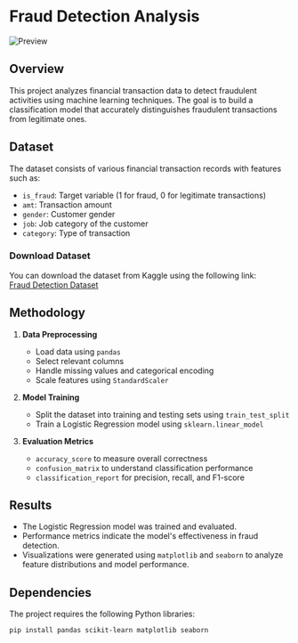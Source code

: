 # Fraud Detection Analysis
![Preview](https://github.com/shloktilokani/Credit-Card-Fraud-Prediction/blob/main/res/Recording%202025-03-05%20113403.gif)
## Overview
This project analyzes financial transaction data to detect fraudulent activities using machine learning techniques. The goal is to build a classification model that accurately distinguishes fraudulent transactions from legitimate ones.

## Dataset
The dataset consists of various financial transaction records with features such as:
- `is_fraud`: Target variable (1 for fraud, 0 for legitimate transactions)
- `amt`: Transaction amount
- `gender`: Customer gender
- `job`: Job category of the customer
- `category`: Type of transaction

### Download Dataset
You can download the dataset from Kaggle using the following link:  
[Fraud Detection Dataset](https://www.kaggle.com/datasets/kartik2112/fraud-detection)

## Methodology
1. **Data Preprocessing**
   - Load data using `pandas`
   - Select relevant columns
   - Handle missing values and categorical encoding
   - Scale features using `StandardScaler`

2. **Model Training**
   - Split the dataset into training and testing sets using `train_test_split`
   - Train a Logistic Regression model using `sklearn.linear_model`

3. **Evaluation Metrics**
   - `accuracy_score` to measure overall correctness
   - `confusion_matrix` to understand classification performance
   - `classification_report` for precision, recall, and F1-score

## Results
- The Logistic Regression model was trained and evaluated.
- Performance metrics indicate the model's effectiveness in fraud detection.
- Visualizations were generated using `matplotlib` and `seaborn` to analyze feature distributions and model performance.

## Dependencies
The project requires the following Python libraries:
```bash
pip install pandas scikit-learn matplotlib seaborn
